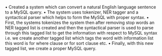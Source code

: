 • Created a system which can convert a natural English language sentence to a MySQL query.
• The system uses tokenizer, NER tagger and a syntactical parser which helps to form the MySQL with proper syntax.
• First, the systems tokenizes the system then after removing stop words an NER tagged list is created and then the syntactical parser is used to parse through this tagged list to get the information with respect to MySQL syntax i.e. we create another tagged list which tags the word with information list this word is for where clause or for sort clause etc.
• Finally, with this new tagged list, we create a proper MySQL query.
